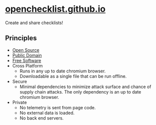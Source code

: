 # [openchecklist.github.io](https://openchecklist.github.io)
Create and share checklists!

## Principles

- [Open Source](https://en.wikipedia.org/wiki/Open_source)
- [Public Domain](https://en.wikipedia.org/wiki/Public_domain)
- [Free Software](https://www.gnu.org/philosophy/free-sw.en.html)
- Cross Platform
  - Runs in any up to date chromium browser.
  - Downloadable as a single file that can be run offline.
- Secure
  - Minimal dependencies to minimize attack surface and chance of supply chain attacks. The only dependency is an up to date chromium browser.
- Private
  - No telemetry is sent from page code.
  - No external data is loaded.
  - No back end servers.
